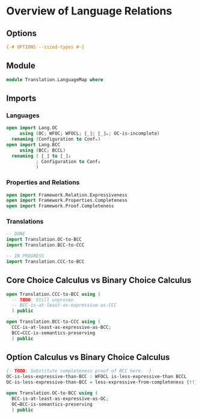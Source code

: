 # Overview of Language Relations

## Options

```agda
{-# OPTIONS --sized-types #-}
```

## Module

```agda
module Translation.LanguageMap where
```

## Imports

### Languages

```agda
open import Lang.OC
     using (OC; WFOC; WFOCL; ⟦_⟧; ⟦_⟧ₒ; OC-is-incomplete)
  renaming (Configuration to Confₒ)
open import Lang.BCC
     using (BCC; BCCL)
  renaming ( ⟦_⟧ to ⟦_⟧₂
           ; Configuration to Conf₂
           )
```

### Properties and Relations

```agda
open import Framework.Relation.Expressiveness
open import Framework.Properties.Completeness
open import Framework.Proof.Completeness
```

### Translations
```agda
-- DONE
import Translation.OC-to-BCC
import Translation.BCC-to-CCC

-- IN PROGRESS
import Translation.CCC-to-BCC
```

## Core Choice Calculus vs Binary Choice Calculus

```agda
open Translation.CCC-to-BCC using (
  -- TODO: Still unproven
  -- BCC-is-at-least-as-expressive-as-CCC
  ) public

open Translation.BCC-to-CCC using (
  CCC-is-at-least-as-expressive-as-BCC;
  BCC→CCC-is-semantics-preserving
  ) public
```

## Option Calculus vs Binary Choice Calculus

```agda
{- TODO: Substitute completeness proof of BCC here. -}
OC-is-less-expressive-than-BCC : WFOCL is-less-expressive-than BCCL
OC-is-less-expressive-than-BCC = less-expressive-from-completeness {!!} OC-is-incomplete

open Translation.OC-to-BCC using (
  BCC-is-at-least-as-expressive-as-OC;
  OC→BCC-is-semantics-preserving
  ) public
```
